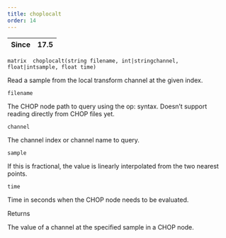 ```yaml
---
title: choplocalt
order: 14
---
```

| Since | 17.5 |
| --- | --- |

`matrix  choplocalt(string filename, int|stringchannel, float|intsample, float time)`

Read a sample from the local transform channel at the given index.

`filename`

The CHOP node path to query using the op: syntax.
Doesn’t support reading directly from CHOP files yet.

`channel`

The channel index or channel name to query.

`sample`

If this is fractional, the value is linearly interpolated from the
two nearest points.

`time`

Time in seconds when the CHOP node needs to be evaluated.

Returns

The value of a channel at the specified sample in a CHOP node.
